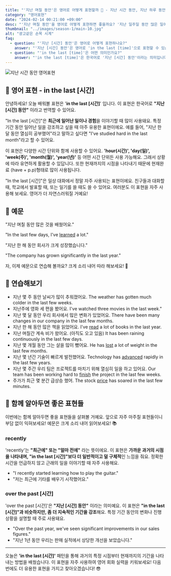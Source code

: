 ```yaml
---
title: "'지난 며칠 동안'은 영어로 어떻게 표현할까 📅 - 지난 시간 동안, 지난 하루 동안 영어로"
category: "영어표현"
date: "2024-02-14 00:21:00 +09:00"
desc: "'지난 며칠 동안'을 영어로 어떻게 표현하면 좋을까요? '지난 일주일 동안 많은 일이 있었어', '이 몇 년 동안 많은 경험을 쌓았어' 등을 영어로 표현하는 법을 배워봅시다. 다양한 예문을 통해서 연습하고 본인의 표현으로 만들어 보세요."
thumbnail: "../images/season-1/main-10.jpg"
alt: "광고같은 손목 시계"
faq:
  - question: "'지난 [시간] 동안'은 영어로 어떻게 표현하나요?"
    answer: "'지난 [시간] 동안'은 영어로 'in the last [time]'으로 표현할 수 있습니다. 예를 들어, '지난 한 달 동안 열심히 공부했어'는 'I've studied hard in the last month'로 말할 수 있습니다."
  - question: "'in the last [time]'은 어떤 의미인가요?"
    answer: "'in the last [time]'은 한국어로 '지난 [시간] 동안'이라는 의미입니다. 최근에 일어난 일이나 경험을 이야기할 때 사용되며, 특정 기간 동안 일어난 일을 강조할 때 쓰입니다."
---
```


![지난 시간 동안 영어표현](../images/season-1/main-10.jpg)

## 🌟 영어 표현 - in the last [시간]

안녕하세요! 오늘 배워볼 표현은 '**in the last [시간]**' 입니다. 이 표현은 한국어로 **"지난 [시간] 동안"** 이라고 번역할 수 있어요.

"In the last [시간]"은 **최근에 일어난 일이나 경험**을 이야기할 때 많이 사용돼요. 특정 기간 동안 일어난 일을 강조하고 싶을 때 아주 유용한 표현이에요. 예를 들어, "지난 한 달 동안 열심히 공부했어"라고 말하고 싶다면 "I've studied hard in the last month"라고 할 수 있어요.

이 표현은 다양한 시간 단위와 함께 사용할 수 있어요. **'hour(시간)', 'day(일)', 'week(주)', 'month(월)', 'year(년)'** 등 어떤 시간 단위든 사용 가능해요. 그래서 상황에 따라 유연하게 활용할 수 있답니다. 또한 현재까지의 시점을 나타내기 때문에 현재완료 (have + p.p)형태로 많이 사용됩니다.

"In the last [시간]"은 일상 대화에서 정말 자주 사용되는 표현이에요. 친구들과 대화할 때, 학교에서 발표할 때, 또는 일기를 쓸 때도 쓸 수 있어요. 여러분도 이 표현을 자주 사용해 보세요. 영어가 더 자연스러워질 거예요!

## 📖 예문

"지난 며칠 동안 많은 것을 배웠어요."

"In the last few days, I've [learned](/blog/in-english/245.learn/) a lot."

"지난 한 해 동안 회사가 크게 성장했습니다."

"The company has grown significantly in the last year."

자, 이제 예문으로 연습해 볼까요? 크게 소리 내어 따라 해보세요! 🚀

## 💬 연습해보기

<ul data-interactive-list>
  <li data-interactive-item>
    <span data-toggler>지난 몇 주 동안 날씨가 많이 추워졌어요.</span>
    <span data-answer>The weather has gotten much colder in the last few weeks.</span>
  </li>
  <li data-interactive-item>
    <span data-toggler>지난주에 영화 세 편을 봤어요.</span>
    <span data-answer>I've watched three movies in the last week."</span>
  </li>
  <li data-interactive-item>
    <span data-toggler>지난 몇 달 동안 우리 회사에서 많은 변화가 있었어요.</span>
    <span data-answer>There have been many changes in our company in the last few months.</span>
  </li>
  <li data-interactive-item>
    <span data-toggler>지난 한 해 동안 많은 책을 읽었어요.</span>
    <span data-answer>I've <a href="/blog/in-english/436.read/">read</a> a lot of books in the last year.</span>
  </li>
  <li data-interactive-item>
    <span data-toggler>지난 며칠간 계속 비가 왔어요. (아직도 오고 있음)</span>
    <span data-answer>It has been raining continuously in the last few days.</span>
  </li>
  <li data-interactive-item>
    <span data-toggler>지난 몇 개월 동안 그는 살을 많이 뺐어요.</span>
    <span data-answer>He has <a href="/blog/in-english/457.lose/">lost</a> a lot of weight in the last few months.</span>
  </li>
  <li data-interactive-item>
    <span data-toggler>지난 몇 년간 기술이 빠르게 발전했어요.</span>
    <span data-answer>Technology has <a href="/blog/in-english/429.advance/">advanced</a> rapidly in the last few years.</span>
  </li>
  <li data-interactive-item>
    <span data-toggler>지난 몇 주간 우리 팀은 프로젝트를 마치기 위해 열심히 일을 하고 있어요.</span>
    <span data-answer>Our team has been working hard to <a href="/blog/in-english/295.finish/">finish</a> the project in the last few weeks.</span>
  </li>
  <li data-interactive-item>
    <span data-toggler>주가가 최근 몇 분간 급상승 했어.</span>
    <span data-answer>The stock <a href="/blog/in-english/640.price/">price</a> has soared in the last few minutes.</span>
  </li>
</ul>

## 🤝 함께 알아두면 좋은 표현들

이번에는 함께 알아두면 좋을 표현들을 살펴볼 거예요. 앞으로 자주 마주칠 표현들이니 부담 없이 익혀보세요! 예문은 크게 소리 내어 읽어보세요! 📚

### recently

'recently'는 **"최근에" 또는 "얼마 전에"** 라는 뜻이에요. 이 표현은 **가까운 과거의 시점을 나타내며, "in the last [시간]"보다 더 일반적이고 덜 구체적**인 느낌을 줘요. 정확한 시간을 언급하지 않고 근래의 일을 이야기할 때 자주 사용해요.

- "I recently started learning how to play the guitar."
- "저는 최근에 기타를 배우기 시작했어요."

### over the past [시간]

'over the past [시간]'은 **"지난 [시간] 동안"** 이라는 의미예요. 이 표현은 **"in the last [시간]"과 비슷하지만, 좀 더 지속적인 기간을 강조**해요. 특정 기간 동안의 변화나 진행 상황을 설명할 때 주로 사용돼요.

- "Over the past year, we've seen significant improvements in our sales figures."
- "지난 1년 동안 우리는 판매 실적에서 상당한 개선을 보았습니다."

---

오늘은 **'in the last [시간]'** 패턴을 통해 과거의 특정 시점부터 현재까지의 기간을 나타내는 방법을 배웠습니다. 이 표현을 자주 사용하여 영어 회화 실력을 키워보세요! 다음 번에도 더 유용한 표현을 가지고 찾아오겠습니다! 😎
